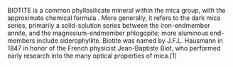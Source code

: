 BIOTITE is a common phyllosilicate mineral within the mica group, with the approximate chemical formula . More generally, it refers to the dark mica series, primarily a solid-solution series between the iron-endmember annite, and the magnesium-endmember phlogopite; more aluminous end-members include siderophyllite. Biotite was named by J.F.L. Hausmann in 1847 in honor of the French physicist Jean-Baptiste Biot, who performed early research into the many optical properties of mica.[1]

